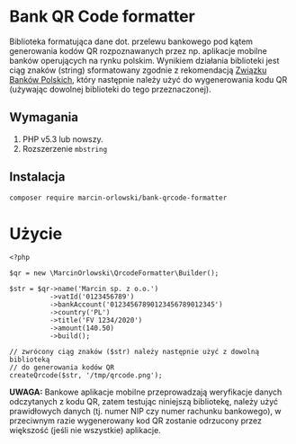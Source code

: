 
# Bank QR Code formatter #

 Biblioteka formatująca dane dot. przelewu bankowego pod kątem generowania 
 kodów QR rozpoznawanych przez np. aplikacje mobilne banków operujących na rynku
 polskim. Wynikiem działania biblioteki jest ciąg znaków (string) sformatowany
 zgodnie z rekomendacją [Związku Banków Polskich](https://zbp.pl/public/repozytorium/dla_bankow/rady_i_komitety/bankowosc_elektroczniczna/rada_bankowosc_elektr/zadania/2013.12.03_-_Rekomendacja_-_Standard_2D.pdf
), który następnie należy użyć do wygenerowania kodu QR (używając dowolnej
 biblioteki do tego przeznaczonej).

## Wymagania ##

 1. PHP v5.3 lub nowszy.
 1. Rozszerzenie `mbstring`
 
## Instalacja ##

```bash
composer require marcin-orlowski/bank-qrcode-formatter
```

# Użycie #

```
<?php

$qr = new \MarcinOrlowski\QrcodeFormatter\Builder();

$str = $qr->name('Marcin sp. z o.o.')
          ->vatId('0123456789')
          ->bankAccount('01234567890123456789012345')
          ->country('PL')
          ->title('FV 1234/2020')
          ->amount(140.50)
          ->build();

// zwrócony ciąg znaków ($str) należy następnie użyć z dowolną biblioteką
// do generowania kodów QR
createQrcode($str, '/tmp/qrcode.png');
```

 **UWAGA:** Bankowe aplikacje mobilne przeprowadzają weryfikacje danych
 odczytanych z kodu QR, zatem testując niniejszą bibliotekę, należy użyć
 prawidłowych danych (tj. numer NIP czy numer rachunku bankowego), w
 przeciwnym razie wygenerowany kod QR zostanie odrzucony przez
 większość (jeśli nie wszystkie) aplikacje.


